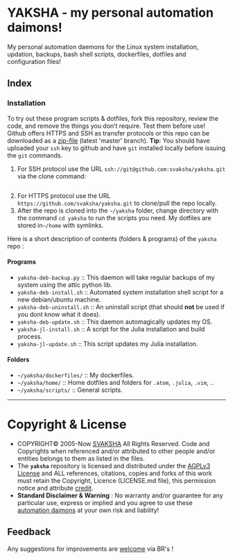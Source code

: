 # YAKSHA - my personal automation daimons!

My personal automation daemons for the Linux system installation, updation, backups, bash shell scripts, dockerfiles, dotfiles and configuration files!

## Index

### Installation 
To try out these program scripts & dotfiles, fork this repository, review the code, and remove the things you don’t require. Test them before use!
Github offers HTTPS and SSH as transfer protocols or this repo can be downloaded as a [zip-file][download] (latest 'master' branch). __Tip__: You should have uploaded your `ssh` key to github and have `git` installed locally before issuing the `git` commands.

1. For SSH protocol use the URL `ssh://git@github.com:svaksha/yaksha.git` via the clone command:
```git clone ssh://github.com/svaksha/yaksha.git 
```
2. For HTTPS protocol use the URL `https://github.com/svaksha/yaksha.git` to clone/pull the repo locally.
3. After the repo is cloned into the `~/yaksha` folder, change directory with the command `cd yaksha` to run the scripts you need. My dotfiles are stored in`~/home` with symlinks.

Here is a short description of contents (folders & programs) of the `yaksha` repo :

  [download]: https://github.com/svaksha/yaksha/archive/master.zip

#### Programs
+ `yaksha-deb-backup.py` :: This daemon will take regular backups of my system using the attic python lib.
+ `yaksha-deb-install.sh` :: Automated system installation shell script for a new debian/ubuntu machine.
+ `yaksha-deb-uninstall.sh` :: An uninstall script (that should **not** be used if you dont know what it does).
+ `yaksha-deb-update.sh` :: This daemon automagically updates my OS.
+ `yaksha-jl-install.sh` :: A script for the Julia installation and build process.
+ `yaksha-jl-update.sh` :: This script updates my Julia installation.

#### Folders
+ `~/yaksha/dockerfiles/` :: My dockerfiles.
+ `~/yaksha/home/` :: Home dotfiles and folders for `.atom`, `.julia`, `.vim`, ..
+ `~/yaksha/scripts/` :: General scripts.

----

# Copyright & License
+ COPYRIGHT© 2005-Now [SVAKSHA](http://svaksha.com/pages/Bio) All Rights Reserved. Code and Copyrights when referenced and/or attributed to other people and/or entities belongs to them as listed in the files. 
+ The __`yaksha`__ repository is licensed and distributed under the [AGPLv3 License](http://www.gnu.org/licenses/agpl-3.0.html) and ALL references, citations, copies and forks of this work must retain the Copyright, Licence (LICENSE.md file), this permission notice and attribute [credit](https://en.wikipedia.org/wiki/Creative_Commons_license#Attribution).
+ **Standard Disclaimer & Warning** : No warranty and/or guarantee for any particular use, express or implied and you agree to use these [automation daimons](http://svaksha.github.io/yaksha) at your own risk and liability! 

## Feedback
Any suggestions for improvements are [welcome](https://github.com/svaksha/yaksha/issues) via BR's !

